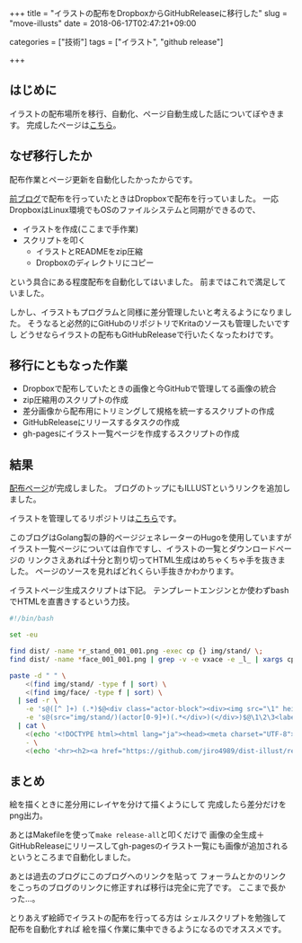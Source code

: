 +++
title = "イラストの配布をDropboxからGitHubReleaseに移行した"
slug = "move-illusts"
date = 2018-06-17T02:47:21+09:00

categories = ["技術"]
tags = ["イラスト", "github release"]

+++

はじめに
--------------------------------------------------------------------------------

イラストの配布場所を移行、自動化、ページ自動生成した話についてぼやきます。
完成したページは[こちら](https://jiro4989.github.io/dist-illust/)。

なぜ移行したか
--------------------------------------------------------------------------------

配布作業とページ更新を自動化したかったからです。

[前ブログ](http://jiroron666.hatenablog.com/archive)で配布を行っていたときはDropboxで配布を行っていました。
一応DropboxはLinux環境でもOSのファイルシステムと同期ができるので、

- イラストを作成(ここまで手作業)
- スクリプトを叩く
  - イラストとREADMEをzip圧縮
  - Dropboxのディレクトリにコピー

という具合にある程度配布を自動化してはいました。
前まではこれで満足していました。

しかし、イラストもプログラムと同様に差分管理したいと考えるようになりました。
そうなると必然的にGitHubのリポジトリでKritaのソースも管理したいですし
どうせならイラストの配布もGitHubReleaseで行いたくなったわけです。

移行にともなった作業
--------------------------------------------------------------------------------

- Dropboxで配布していたときの画像と今GitHubで管理してる画像の統合
- zip圧縮用のスクリプトの作成
- 差分画像から配布用にトリミングして規格を統一するスクリプトの作成
- GitHubReleaseにリリースするタスクの作成
- gh-pagesにイラスト一覧ページを作成するスクリプトの作成

結果
--------------------------------------------------------------------------------

[配布ページ](https://jiro4989.github.io/dist-illust/)が完成しました。
ブログのトップにもILLUSTというリンクを追加しました。

イラストを管理してるリポジトリは[こちら](https://github.com/jiro4989/dist-illust)です。

このブログはGolang製の静的ページジェネレーターのHugoを使用していますが
イラスト一覧ページについては自作ですし、イラストの一覧とダウンロードページの
リンクさえあれば十分と割り切ってHTML生成はめちゃくちゃ手を抜きました。
ページのソースを見ればどれくらい手抜きかわかります。

イラストページ生成スクリプトは下記。
テンプレートエンジンとか使わずbashでHTMLを直書きするという力技。

```bash
#!/bin/bash

set -eu

find dist/ -name *r_stand_001_001.png -exec cp {} img/stand/ \;
find dist/ -name *face_001_001.png | grep -v -e vxace -e _l_ | xargs cp -t img/face/

paste -d " " \
    <(find img/stand/ -type f | sort) \
    <(find img/face/ -type f | sort) \
  | sed -r \
    -e 's@([^ ]+) (.*)$@<div class="actor-block"><div><img src="\1" height="400"></div><div><img src="\2"></div></div>@g' \
    -e 's@(src="img/stand/)(actor[0-9]+)(.*</div>)(</div>)$@\1\2\3<label>\2</label>\4@g' \
  | cat \
    <(echo '<!DOCTYPE html><html lang="ja"><head><meta charset="UTF-8"><meta name="viewport" content="width=device-width"><title> 次郎の配布イラスト一覧</title><style>body { font-size: 20px; background-color: #fafbfc; } .actor-block { display: inline-block; text-align: center; border: 2px solid #aaa; margin: 4px; background-color: white; }</style></head><body><h1>次郎の配布イラスト一覧</h1><h2><a href="https://github.com/jiro4989/dist-illust/releases">ダウンロード</a></h2><hr>') \
    - \
    <(echo '<hr><h2><a href="https://github.com/jiro4989/dist-illust/releases">ダウンロード</a></h2><small>&copy; '"$(date +%Y)"' 次郎 <a href="https://twitter.com/jiro_saburomaru">@jiro_saburomaru</a></small></body></html>') > index.html
```

まとめ
--------------------------------------------------------------------------------

絵を描くときに差分用にレイヤを分けて描くようにして
完成したら差分だけをpng出力。

あとはMakefileを使って`make release-all`と叩くだけで
画像の全生成＋GitHubReleaseにリリースしてgh-pagesのイラスト一覧にも画像が追加される
というところまで自動化しました。

あとは過去のブログにこのブログへのリンクを貼って
フォーラムとかのリンクをこっちのブログのリンクに修正すれば移行は完全に完了です。
ここまで長かった...。

とりあえず絵師でイラストの配布を行ってる方は
シェルスクリプトを勉強して配布を自動化すれば
絵を描く作業に集中できるようになるのでオススメです。
